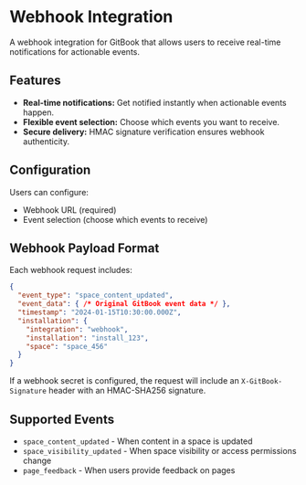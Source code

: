 # Webhook Integration

A webhook integration for GitBook that allows users to receive real-time notifications for actionable events.

## Features

- **Real-time notifications:** Get notified instantly when actionable events happen.
- **Flexible event selection:** Choose which events you want to receive.
- **Secure delivery:** HMAC signature verification ensures webhook authenticity.

## Configuration

Users can configure:
- Webhook URL (required)
- Event selection (choose which events to receive)

## Webhook Payload Format

Each webhook request includes:

```json
{
  "event_type": "space_content_updated",
  "event_data": { /* Original GitBook event data */ },
  "timestamp": "2024-01-15T10:30:00.000Z",
  "installation": {
    "integration": "webhook",
    "installation": "install_123",
    "space": "space_456"
  }
}
```

If a webhook secret is configured, the request will include an `X-GitBook-Signature` header with an HMAC-SHA256 signature.

## Supported Events

- `space_content_updated` - When content in a space is updated
- `space_visibility_updated` - When space visibility or access permissions change
- `page_feedback` - When users provide feedback on pages

